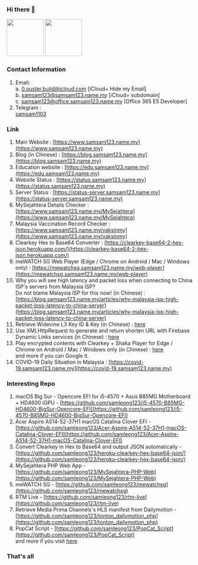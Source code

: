 ### Hi there 👋

<a href="https://github.com/samleong123"><img src="https://github-readme-stats.vercel.app/api?username=samleong123&show_icons=true&count_private=true" height=100 /></a>
<a href="https://github.com/samleong123"><img src="https://github-readme-stats.vercel.app/api/top-langs/?username=samleong123&layout=compact" height=100 /></a>


### Contact Information 
1. Email: </br>
a. <a href="mailto:0.ouster.build@icloud.com">0.ouster.build@icloud.com</a> [iCloud+ Hide my Email] </br> b. <a href="mailto:samsam123@samsam123.name.my">samsam123@samsam123.name.my</a> [iCloud+ subdomain]</br> c. <a href="mailto:samsam123@office.samsam123.name.my">samsam123@office.samsam123.name.my</a> [Office 365 E5 Developer]
2. Telegram : </br> <a href="https://t.me/samsam1103">samsam1103</a>

### Link 
1. Main Website : [https://www.samsam123.name.my](https://www.samsam123.name.my)
2. Blog (in Chinese) : [https://blog.samsam123.name.my](https://blog.samsam123.name.my)
3. Education website : [https://edu.samsam123.name.my](https://edu.samsam123.name.my) 
4. Website Status : [https://status.samsam123.name.my](https://status.samsam123.name.my)
5. Server Status : [https://status-server.samsam123.name.my](https://status-server.samsam123.name.my)
6. MySejahtera Details Checker : [https://www.samsam123.name.my/MySejahtera](https://www.samsam123.name.my/MySejahtera)
7. Malaysia Vaccination Record Checker : [https://www.samsam123.name.my/vaksinmy](https://www.samsam123.name.my/vaksinmy)
8. Clearkey Hex to Base64 Converter : [https://clearkey-base64-2-hex-json.herokuapp.com/](https://clearkey-base64-2-hex-json.herokuapp.com/)
9. meWATCH SG Web Player (Edge / Chrome on Android / Mac / Windows only) : [https://mewatchsg.samsam123.name.my/web-player](https://mewatchsg.samsam123.name.my/web-player) 
10. Why you will see high latency and packet loss when connecting to China ISP's servers from Malaysia ISP? </br> Do not blame Malaysia ISP for this now! (in Chinese) : [https://blog.samsam123.name.my/articles/why-malaysia-isp-high-packet-loss-latency-to-china-server](https://blog.samsam123.name.my/articles/why-malaysia-isp-high-packet-loss-latency-to-china-server)
11. Retrieve Widevine L3 Key ID & Key (in Chinese) : [here](https://blog.samsam123.name.my/articles/decrypt-widevine-l3)
12. Use XMLHttpRequest to generate and return shorten URL with Firebase Dynamic Links services (in Chinese) : [here](https://blog.samsam123.name.my/articles/firebase-dynamic-url-with-XMLHttpRequest)
13. Play encrypted contents with Clearkey + Shaka Player for Edge / Chrome on Android / Mac / Windows only (in Chinese) : [here](https://blog.samsam123.name.my/articles/shaka-player-clearkeys-browser) </br>
and more if you can Google it.
14. COVID-19 Daily Situation in Malaysia : [https://covid-19.samsam123.name.my](https://covid-19.samsam123.name.my)


### Interesting Repo
1. macOS Big Sur - Opencore EFI for i5-4570 + Asus B85MG Motherboard + HD4600 iGPU - [https://github.com/samleong123/i5-4570-B85MG-HD4600-BigSur-Opencore-EFI](https://github.com/samleong123/i5-4570-B85MG-HD4600-BigSur-Opencore-EFI)
2. Acer Aspire A514-52-37H1 macOS Catalina Clover EFI - [https://github.com/samleong123/Acer-Aspire-A514-52-37H1-macOS-Catalina-Clover-EFI](https://github.com/samleong123/Acer-Aspire-A514-52-37H1-macOS-Catalina-Clover-EFI)
3. Convert Clearkey in Hex to Base64 and output JSON automatically - [https://github.com/samleong123/heroku-clearkey-hex-base64-json/](https://github.com/samleong123/heroku-clearkey-hex-base64-json/)
4. MySejahtera PHP Web App - [https://github.com/samleong123/MySejahtera-PHP-Web](https://github.com/samleong123/MySejahtera-PHP-Web)
5. meWATCH SG - [https://github.com/samleong123/mewatchsg](https://github.com/samleong123/mewatchsg)
6. RTM Live - [https://github.com/samleong123/rtm-live](https://github.com/samleong123/rtm-live)
7. Retrieve Media Prima Channels's HLS manifest from Dailymotion - [https://github.com/samleong123/tonton_dailymotion_php](https://github.com/samleong123/tonton_dailymotion_php)
8. PopCat Script - [https://github.com/samleong123/PopCat_Script](https://github.com/samleong123/PopCat_Script) </br>
and more if you visit [here](https://github.com/samleong123?tab=repositories)

### That's all
